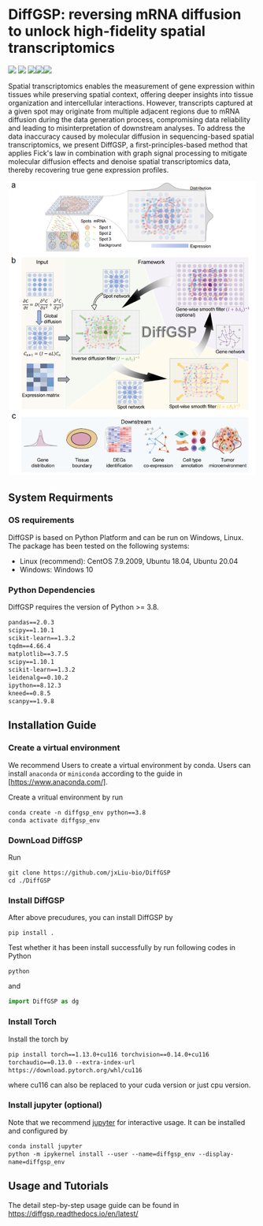 # DiffGSP: reversing mRNA diffusion to unlock high-fidelity spatial transcriptomics
<img src="https://img.shields.io/badge/Platform-Linux-green"> <img src="https://img.shields.io/badge/Language-python3-green"> <img src="https://img.shields.io/badge/License-MIT-green"><img src="https://img.shields.io/badge/notebooks-passing-green"><img src="https://img.shields.io/badge/docs-passing-green">

Spatial transcriptomics enables the measurement of gene expression within tissues while preserving spatial context, offering deeper insights into tissue organization and intercellular interactions. However, transcripts captured at a given spot may originate from multiple adjacent regions due to mRNA diffusion during the data generation process, compromising data reliability and leading to misinterpretation of downstream analyses. To address the data inaccuracy caused by molecular diffusion in sequencing-based spatial transcriptomics, we present DiffGSP, a first-principles-based method that applies Fick's law in combination with graph signal processing to mitigate molecular diffusion effects and denoise spatial transcriptomics data, thereby recovering true gene expression profiles.

![Image text](https://github.com/jxLiu-bio/DiffGSP/blob/main/source/image/DiffGSP.png)
## System Requirments
### OS requirements
DiffGSP is based on Python Platform and can be run on Windows, Linux. The package has been tested on 
the following systems:

- Linux (recommend): CentOS 7.9.2009, Ubuntu 18.04, Ubuntu 20.04 
- Windows: Windows 10

### Python Dependencies
DiffGSP requires the version of Python >= 3.8.


```
pandas==2.0.3
scipy==1.10.1
scikit-learn==1.3.2
tqdm==4.66.4
matplotlib==3.7.5
scipy==1.10.1
scikit-learn==1.3.2
leidenalg==0.10.2
ipython==8.12.3
kneed==0.8.5
scanpy==1.9.8

```

## Installation Guide

### Create a virtual environment
We recommend Users to create a virtual environment by conda. Users can
install ```anaconda``` or ```miniconda``` according to the guide in [https://www.anaconda.com/].

Create a vritual environment by run

```shell
conda create -n diffgsp_env python==3.8
conda activate diffgsp_env
```

### DownLoad DiffGSP
Run
```shell
git clone https://github.com/jxLiu-bio/DiffGSP
cd ./DiffGSP

```

### Install DiffGSP
After above precudures, you can install DiffGSP by
```shell
pip install .
```

Test whether it has been install successfully by run following codes in Python
```shell
python
``` 
and 
```Python
import DiffGSP as dg
```
### Install Torch

Install the torch by
```shell
pip install torch==1.13.0+cu116 torchvision==0.14.0+cu116 torchaudio==0.13.0 --extra-index-url https://download.pytorch.org/whl/cu116
```
where cu116 can also be replaced to your cuda version or just cpu version.

### Install jupyter (optional)
Note that we recommend [jupyter](https://jupyter.org/) for interactive usage. It can be installed and configured by

```shell
conda install jupyter
python -m ipykernel install --user --name=diffgsp_env --display-name=diffgsp_env
```

## Usage and Tutorials
The detail step-by-step usage guide can be found in <https://diffgsp.readthedocs.io/en/latest/>





